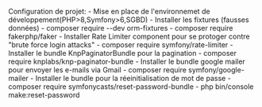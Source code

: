 Configuration de projet:
	- Mise en place de l'environnemet de développement(PHP>8,Symfony>6,SGBD)
	- Installer les fixtures (fausses données)
		- composer require --dev orm-fixtures
		- composer require fakerphp/faker
	- Installer  Rate Limiter component pour se protoger contre "brute force login attacks"
		- composer require symfony/rate-limiter
	- Installer le bundle KnpPaginatorBundle pour la pagination
		- composer require knplabs/knp-paginator-bundle
	- Installer le bundle google mailer pour envoyer les e-mails via Gmail
		- composer require symfony/google-mailer
	- Installer le bundle pour la réeinitialisation de mot de passe
		- composer require symfonycasts/reset-password-bundle
		- php bin/console make:reset-password
